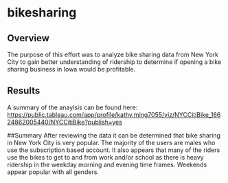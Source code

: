 # bikesharing

## Overview
The purpose of this effort was to analyze bike sharing data from New York City to gain better understanding of ridership to determine if opening a bike sharing business in Iowa would be profitable.

## Results
A summary of the anaylsis can be found here: https://public.tableau.com/app/profile/kathy.ming7055/viz/NYCCitiBike_16624862005440/NYCCitiBike?publish=yes

##Summary
After reviewing the data it can be determined that bike sharing in New York City is very popular.  The majority of the users are males who use the subscription based account.  It also appears that many of the riders use the bikes to get to and from work and/or school as there is heavy ridership in the weekday morning and evening time frames.  Weekends appear popular with all genders.
